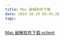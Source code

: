 ```yaml
---
title: Mac 破解软件下载
date: 2019-10-29 09:45:26
tags:
---
```


[Mac 破解软件下载·xclient](https://xclient.info/)